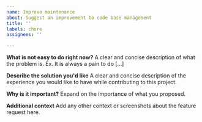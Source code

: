 ```yaml
---
name: Improve maintenance
about: Suggest an improvement to code base management
title: ''
labels: chore
assignees: ''

---
```


**What is not easy to do right now?**
A clear and concise description of what the problem is. Ex. It is always a pain to do [...]

**Describe the solution you'd like**
A clear and concise description of the experience you would like to have while contributing to this project.

**Why is it important?**
Expand on the importance of what you proposed.

**Additional context**
Add any other context or screenshots about the feature request here.
